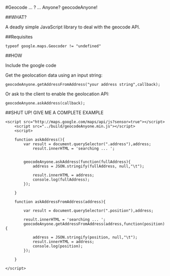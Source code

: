 #Geocode ... ? ... Anyone? geocodeAnyone!

##WHAT?

A deadly simple JavaScript library to deal with the geocode API.


##Requisites

	typeof google.maps.Geocoder != "undefined"


##HOW

Include the google code 
	<script src="http://maps.google.com/maps/api/js?sensor=true"></script>

Get the geolocation data using an input string:

	geocodeAnyone.getAddressFromAddress("your address string",callback);

Or ask to the client to enable the geolocation API:

	geocodeAnyone.askAddress(callback);



##SHUT UP! GIVE ME A COMPLETE EXAMPLE


	<script src="http://maps.google.com/maps/api/js?sensor=true"></script>
		<script src="../build/geocodeAnyone.min.js"></script>
		<script>

		function askAddress(){
			var result = document.querySelector(".address"),address;
				result.innerHTML = 'searching ... ';


			geocodeAnyone.askAddress(function(fullAddress){
				address = JSON.stringify(fullAddress, null,"\t");

				result.innerHTML = address;
				console.log(fullAddress);
			});

		}

		function askAddressFromAddress(address){
		
			var result = document.querySelector(".position"),address;
			
			result.innerHTML = 'searching ... ';
			geocodeAnyone.getAddressFromAddress(address,function(position){
			
				address = JSON.stringify(position, null,"\t");
				result.innerHTML = address;
				console.log(position);
			});
		
		}
		
	</script>